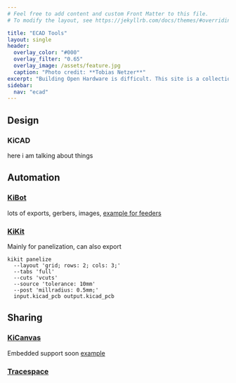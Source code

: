 ```yaml
---
# Feel free to add content and custom Front Matter to this file.
# To modify the layout, see https://jekyllrb.com/docs/themes/#overriding-theme-defaults

title: "ECAD Tools"
layout: single
header:
  overlay_color: "#000"
  overlay_filter: "0.65"
  overlay_image: /assets/feature.jpg
  caption: "Photo credit: **Tobias Netzer**"
excerpt: "Building Open Hardware is difficult. This site is a collection of tools that make designing, collaborating on, and distributing Open Hardware easier."
sidebar:
  nav: "ecad"
---
```


## Design

### KiCAD

here i am talking about things

## Automation

### [KiBot](https://github.com/INTI-CMNB/KiBot)
lots of exports, gerbers, images, 
[example for feeders](https://github.com/opulo-inc/feeder/blob/main/.github/workflows/export-ecad.yaml)

### [KiKit](https://github.com/yaqwsx/KiKit)
Mainly for panelization, can also export

```
kikit panelize 
  --layout 'grid; rows: 2; cols: 3;'
  --tabs 'full'
  --cuts 'vcuts'
  --source 'tolerance: 10mm'
  --post 'millradius: 0.5mm;'
  input.kicad_pcb output.kicad_pcb
```

## Sharing

### [KiCanvas](https://kicanvas.org/)
Embedded support soon
[example](https://kicanvas.org/?github=https%3A%2F%2Fgithub.com%2Fopulo-inc%2Ffeeder%2Ftree%2Fmain%2Fpcb%2Fmobo)

### [Tracespace](https://tracespace.io/view/)


